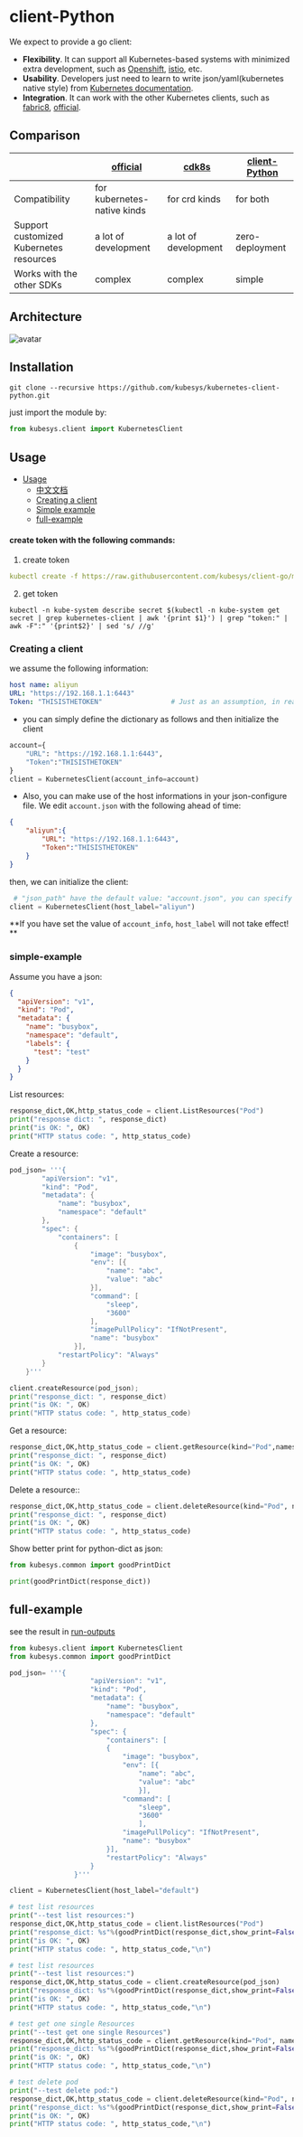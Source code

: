 # client-Python

We expect to provide a go client:
- **Flexibility**. It can support all Kubernetes-based systems with minimized extra development, such as [Openshift](https://www.redhat.com/en/technologies/cloud-computing/openshift), [istio](https://istio.io/), etc.
- **Usability**. Developers just need to learn to write json/yaml(kubernetes native style) from [Kubernetes documentation](https://kubernetes.io/docs/home/).
- **Integration**. It can work with the other Kubernetes clients, such as [fabric8](https://github.com/fabric8io/kubernetes-client), [official](https://github.com/kubernetes-client/java/).


## Comparison

|                           | [official](https://github.com/kubernetes-client/go) | [cdk8s](https://cdk8s.io/) | [client-Python](https://github.com/kubesys/kubernetes-client-python) |
|---------------------------|------------------|------------------|-------------------|
|        Compatibility                      | for kubernetes-native kinds    | for crd kinds                 |  for both |
|  Support customized Kubernetes resources  |  a lot of development          | a lot of development          |  zero-deployment     |
|    Works with the other SDKs              |  complex                       | complex                       |  simple              |

## Architecture

![avatar](/docs/arch.png)

## Installation

```shell
git clone --recursive https://github.com/kubesys/kubernetes-client-python.git
```

just import the module by:

```python
from kubesys.client import KubernetesClient
```

## Usage

- [Usage](#usage)
    - [中文文档](https://www.yuque.com/kubesys/kubernetes-client/overview)
    - [Creating a client](#creating-a-client)
    - [Simple example](#simple-example)
    - [full-example](#full-example)

#### create token with the following commands:

1. create token

```yaml
kubectl create -f https://raw.githubusercontent.com/kubesys/client-go/master/account.yaml
```
2. get token

```kubectl
kubectl -n kube-system describe secret $(kubectl -n kube-system get secret | grep kubernetes-client | awk '{print $1}') | grep "token:" | awk -F":" '{print$2}' | sed 's/ //g'

```
### Creating a client

we assume the following information: 

```yaml
host name: aliyun
URL: "https://192.168.1.1:6443"
Token: "THISISTHETOKEN"					# Just as an assumption, in reality this is a long-string
```

* you can simply define the dictionary as follows and then initialize the client  

```python
account={
    "URL": "https://192.168.1.1:6443",
    "Token":"THISISTHETOKEN"
}
client = KubernetesClient(account_info=account)
```

* Also, you can make use of  the host informations in your json-configure file. We edit `account.json` with the following ahead of time:

```json
{
    "aliyun":{
        "URL": "https://192.168.1.1:6443",
        "Token":"THISISTHETOKEN"
    }
}
```

then, we can  initialize the client:

```python
 # "json_path" have the default value: "account.json", you can specify parameters to modify.
client = KubernetesClient(host_label="aliyun") 
```

**If you have set the value of `account_info`, `host_label` will not take effect! **



### simple-example

Assume you have a json:

```json
{
  "apiVersion": "v1",
  "kind": "Pod",
  "metadata": {
    "name": "busybox",
    "namespace": "default",
    "labels": {
      "test": "test"
    }
  }
}
```

List resources:

```python
response_dict,OK,http_status_code = client.ListResources("Pod")
print("response dict: ", response_dict)
print("is OK: ", OK)
print("HTTP status code: ", http_status_code)
```

Create a resource:

```go
pod_json= '''{
        "apiVersion": "v1",
        "kind": "Pod",
        "metadata": {
            "name": "busybox",
            "namespace": "default"
        },
        "spec": {
            "containers": [
                {
                    "image": "busybox",
                    "env": [{
                        "name": "abc",
                        "value": "abc"
                    }],
                    "command": [
                        "sleep",
                        "3600"
                    ],
                    "imagePullPolicy": "IfNotPresent",
                    "name": "busybox"
                }],
            "restartPolicy": "Always"
        }
	}'''

client.createResource(pod_json);
print("response_dict: ", response_dict)
print("is OK: ", OK)
print("HTTP status code: ", http_status_code)
```

Get a resource:

```python
response_dict,OK,http_status_code = client.getResource(kind="Pod",namespace="default", name="busybox")
print("response_dict: ", response_dict)
print("is OK: ", OK)
print("HTTP status code: ", http_status_code)
```

Delete a resource::

```python
response_dict,OK,http_status_code = client.deleteResource(kind="Pod", namespace="default",name="busybox")
print("response_dict: ", response_dict)
print("is OK: ", OK)
print("HTTP status code: ", http_status_code)
```

Show better print for python-dict as json:

```python
from kubesys.common import goodPrintDict

print(goodPrintDict(response_dict))
```



## full-example

see the result in [run-outputs](/out.txt)

```python
from kubesys.client import KubernetesClient
from kubesys.common import goodPrintDict

pod_json= '''{
                    "apiVersion": "v1",
                    "kind": "Pod",
                    "metadata": {
                        "name": "busybox",
                        "namespace": "default"
                    },
                    "spec": {
                        "containers": [
                        {
                            "image": "busybox",
                            "env": [{
                                "name": "abc",
                                "value": "abc"
                                }],
                            "command": [
                                "sleep",
                                "3600"
                                ],
                            "imagePullPolicy": "IfNotPresent",
                            "name": "busybox"
                        }],
                        "restartPolicy": "Always"
                    }
                }'''

client = KubernetesClient(host_label="default")

# test list resources
print("--test list resources:")
response_dict,OK,http_status_code = client.listResources("Pod")
print("response_dict: %s"%(goodPrintDict(response_dict,show_print=False)))
print("is OK: ", OK)
print("HTTP status code: ", http_status_code,"\n")

# test list resources
print("--test list resources:")
response_dict,OK,http_status_code = client.createResource(pod_json)
print("response_dict: %s"%(goodPrintDict(response_dict,show_print=False)))
print("is OK: ", OK)
print("HTTP status code: ", http_status_code,"\n")

# test get one single Resources
print("--test get one single Resources")
response_dict,OK,http_status_code = client.getResource(kind="Pod", namespace="default", name="busybox")
print("response_dict: %s"%(goodPrintDict(response_dict,show_print=False)))
print("is OK: ", OK)
print("HTTP status code: ", http_status_code,"\n")

# test delete pod
print("--test delete pod:")
response_dict,OK,http_status_code = client.deleteResource(kind="Pod", namespace="default", name="busybox")
print("response_dict: %s"%(goodPrintDict(response_dict,show_print=False)))
print("is OK: ", OK)
print("HTTP status code: ", http_status_code,"\n")
```